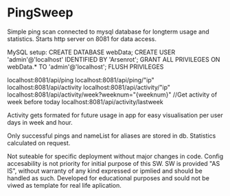 # PingSweep
Simple ping scan connected to mysql database for longterm usage and statistics.
Starts http server on 8081 for data access.

MySQL setup:
CREATE DATABASE webData;
CREATE USER 'admin'@'localhost' IDENTIFIED BY 'Arsenrot';
GRANT ALL PRIVILEGES ON webData.* TO 'admin'@'localhost';
FLUSH PRIVILEGES

localhost:8081/api/ping
localhost:8081/api/ping/"ip"
localhost:8081/api/activity
localhost:8081/api/activity/"ip"
localhost:8081/api/activity/week?weeknum="{weeknum}" //Get activity of week before today
localhost:8081/api/activity/lastweek

Activity gets formated for future usage in app for easy visualisation per user days in week and hour.

Only successful pings and nameList for aliases are stored in db. Statistics calculated on request.

Not suteable for specific deployment without major changes in code. Config accesability is not priority for initial purpose of this SW.
SW is provided "AS IS", without warranty of any kind expressed or ipmlied and should be handled as such. Developed for educational purposes and sould not be viwed as template for real life aplication.

